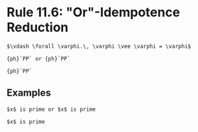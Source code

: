 Rule 11.6: "Or"-Idempotence Reduction
=====================================


```{rewrite-rule}
$\vdash \forall \varphi.\, \varphi \vee \varphi = \varphi$

{ph}`PP` or {ph}`PP`

{ph}`PP`
```


Examples
--------

```{rewrite-rule}
$x$ is prime or $x$ is prime

$x$ is prime
```
